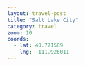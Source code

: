 ```yaml
---
layout: travel-post
title: "Salt Lake City"
category: travel
zoom: 10
coords:
  - lat: 40.771589
    lng: -111.926011
---
```

